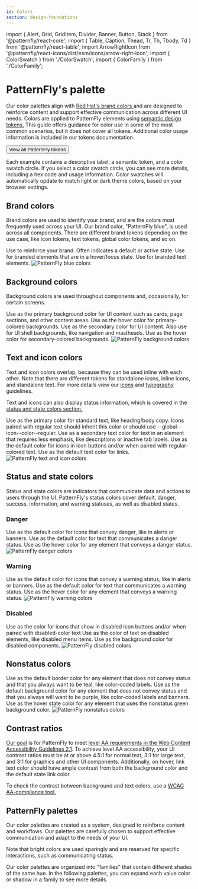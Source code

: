```yaml
---
id: Colors
section: design-foundations
---
```

import { Alert, Grid, GridItem, Divider, Banner, Button, Stack } from '@patternfly/react-core';
import { Table, Caption, Thead, Tr, Th, Tbody, Td } from '@patternfly/react-table';
import ArrowRightIcon from '@patternfly/react-icons/dist/esm/icons/arrow-right-icon';
import { ColorSwatch } from './ColorSwatch';
import { ColorFamily } from './ColorFamily';

# PatternFly's palette

Our color palettes align with <a href="https://www.redhat.com/en/about/brand/standards/color" target="_blank" alt="Red Hat brand colors"> Red Hat's brand colors </a> and are designed to reinforce content and support effective communication across different UI needs. Colors are applied to PatternFly elements using [semantic design tokens.](/tokens/about-tokens) This guide offers guidance for color use in some of the most common scenarios, but it does not cover all tokens. Additional color usage information is included in our tokens documentation.

<div>
<Button component="a" href="/tokens/all-patternfly-tokens" variant="link" isInline> View all PatternFly tokens <ArrowRightIcon />
</Button>
</div>

Each example contains a descriptive label, a semantic token, and a color swatch circle. If you select a color swatch circle, you can see more details, including a hex code and usage information. Color swatches will automatically update to match light or dark theme colors, based on your browser settings.

## Brand colors

Brand colors are used to identify your brand, and are the colors most frequently used across your UI. Our brand color, "PatternFly blue", is used across all components. There are different brand tokens depending on the use case, like icon tokens, text tokens, global color tokens, and so on.

<Grid hasGutter>
  <GridItem span={5}>
    <Stack hasGutter>
      <ColorSwatch label="Default" color="--pf-t--global--color--brand--default">
        Use to reinforce your brand. Often indicates a default or active state.
      </ColorSwatch>
      <ColorSwatch label="Hover" color="--pf-t--global--color--brand--hover">
        Use for branded elements that are in a hover/focus state.
      </ColorSwatch>
      <ColorSwatch label="Text" color="--pf-t--global--text--color--brand--default">
        Use for branded text elements.
      </ColorSwatch>
    </Stack>
  </GridItem>
  <GridItem span={7}>
    <img src="./img/brand-colors.png" alt="PatternFly blue colors" />
  </GridItem>
</Grid>

## Background colors

Background colors are used throughout components and, occasionally, for certain screens.

<Grid hasGutter>
  <GridItem span={5}>
    <Stack hasGutter>
      <ColorSwatch label="Primary" color="--pf-t--global--background--color--primary--default">
        Use as the primary background color for UI content such as cards, page sections, and other content areas. 
      </ColorSwatch>
      <ColorSwatch label="Primary hover" color="--pf-t--global--background--color--primary--hover">
        Use as the hover color for primary-colored backgrounds.
      </ColorSwatch>
      <ColorSwatch label="Secondary" color="--pf-t--global--background--color--secondary--default">
        Use as the secondary color for UI content. Also use for UI shell backgrounds, like navigation and mastheads.
      </ColorSwatch>
      <ColorSwatch label="Secondary hover" color="--pf-t--global--background--color--secondary--hover">
        Use as the hover color for secondary-colored backgrounds.
      </ColorSwatch>
    </Stack>
  </GridItem>
  <GridItem span={7}>
    <img src="./img/background-colors.png" alt="PatternFly background colors" />
  </GridItem>
</Grid>


## Text and icon colors

Text and icon colors overlap, because they can be used inline with each other. Note that there are different tokens for standalone icons, inline icons, and standalone text. For more details view our [icons](/design-foundations/icons) and [typography](/design-foundations/typography) guidelines.

Text and icons can also display status information, which is covered in the [status and state colors section.](#status-and-state-colors)

<Grid hasGutter>
  <GridItem span={5}>
    <Stack hasGutter>
      <ColorSwatch label="Regular text" color="--pf-t--global--text--color--regular">
        Use as the primary color for standard text, like heading/body copy. Icons paired with regular text should inherit this color or should use --global--icon--color--regular.
      </ColorSwatch>
      <ColorSwatch label="Subtle text" color="--pf-t--global--text--color--subtle">
        Use as a secondary text color for text in an element that requires less emphasis, like descriptions or inactive tab labels.
      </ColorSwatch>
      <ColorSwatch label="Regular icons" color="--pf-t--global--icon--color--regular">
        Use as the default color for icons in icon buttons and/or when paired with regular-colored text.
      </ColorSwatch>
      <ColorSwatch label="Links" color="--pf-t--global--text--color--link--default">
        Use as the default text color for links.
      </ColorSwatch>
    </Stack>
  </GridItem>
  <GridItem span={7}>
    <img src="./img/text-icon-colors.png" alt="PatternFly text and icon colors" />
  </GridItem>
</Grid>

## Status and state colors

Status and state colors are indicators that communicate data and actions to users through the UI. PatternFly's status colors cover default, danger, success, information, and warning statuses, as well as disabled states.

### Danger

<Grid hasGutter>
  <GridItem span={5}>
    <Stack hasGutter>
      <ColorSwatch color="--pf-t--global--icon--color--status--danger--default" label="Default icons">
        Use as the default color for icons that convey danger, like in alerts or banners.
      </ColorSwatch>
      <ColorSwatch color="--pf-t--global--text--color--status--danger--default" label="Default text">
        Use as the default color for text that communicates a danger status.
      </ColorSwatch> 
      <ColorSwatch color="--pf-t--global--color--status--danger--hover" label="Hover">
        Use as the hover color for any element that conveys a danger status.
      </ColorSwatch>
    </Stack>
  </GridItem>
  <GridItem span={7}>
    <img src="./img/danger-colors.png" alt="PatternFly danger colors" />
  </GridItem>
</Grid>

### Warning

<Grid hasGutter>
  <GridItem span={5}>
    <Stack hasGutter>
      <ColorSwatch color="--pf-t--global--icon--color--status--warning--default" label="Default icons">
        Use as the default color for icons that convey a warning status, like in alerts or banners.
      </ColorSwatch>
      <ColorSwatch color="--pf-t--global--text--color--status--warning--default" label="Default text">
        Use as the default color for text that communicates a warning status.
      </ColorSwatch>
      <ColorSwatch color="--pf-t--global--color--status--warning--hover" label="Hover">
        Use as the hover color for any element that conveys a warning status.
      </ColorSwatch>
    </Stack>
  </GridItem>
  <GridItem span={7}>
    <img src="./img/warning-colors.png" alt="PatternFly warning colors" />
  </GridItem>
</Grid>

### Disabled
<Grid hasGutter>
   <GridItem span={5}>
    <Stack hasGutter>
      <ColorSwatch color="--pf-t--global--icon--color--disabled" label="Icons">
        Use as the color for icons that show in disabled icon buttons and/or when paired with disabled-color text
      </ColorSwatch>
      <ColorSwatch color="--pf-t--global--text--color--disabled" label="Text">
        Use as the color of text on disabled elements, like disabled menu items.
      </ColorSwatch>
      <ColorSwatch color="--pf-t--global--background--color--disabled--default" label="Backgrounds">
        Use as the background color for disabled components.
      </ColorSwatch>
    </Stack>
  </GridItem>
  <GridItem span={7}>
    <img src="./img/disabled-colors.png" alt="PatternFly disabled colors" />
  </GridItem>
</Grid>

## Nonstatus colors 

<Grid hasGutter>
  <GridItem span={5}>
    <Stack hasGutter>
      <ColorSwatch color="--pf-t--global--border--color--nonstatus--teal--default" label="Borders">
        Use as the default border color for any element that does not convey status and that you always want to be teal, like color-coded labels.
      </ColorSwatch>
      <ColorSwatch color="--pf-t--global--color--nonstatus--purple--default" label="Backgrounds">
        Use as the default background color for any element that does not convey status and that you always will want to be purple, like color-coded labels and banners.
      </ColorSwatch> 
      <ColorSwatch color="--pf-t--global--color--nonstatus--green--hover" label="Hover">
        Use as the hover state color for any element that uses the nonstatus green background color.
      </ColorSwatch>
    </Stack>
  </GridItem>
  <GridItem span={7}>
    <img src="./img/nonstatus-colors.png" alt="PatternFly nonstatus colors" />
  </GridItem>
</Grid>

## Contrast ratios

[Our goal](/accessibility/patternflys-accessibility/) is for PatternFly to meet [level AA requirements in the Web Content Accessibility Guidelines 2.1](https://www.w3.org/WAI/standards-guidelines/wcag/new-in-21/). To achieve level AA accessibility, your UI contrast ratios must be at or above 4.5:1 for normal text, 3:1 for large text, and 3:1 for graphics and other UI components. Additionally, on hover, link text color should have ample contrast from both the background color and the default state link color.

To check the contrast between background and text colors, use a <a href="https://color.a11y.com/?wc3" target="_blank" className="pf-m-link">WCAG AA-compliance tool.</a>

<Divider/>

## PatternFly palettes
Our color palettes are created as a system, designed to reinforce content and workflows. Our palettes are carefully chosen to support effective communication and adapt to the needs of your UI.

Note that bright colors are used sparingly and are reserved for specific interactions, such as communicating status.

Our color palettes are organized into "families" that contain different shades of the same hue. In the following palettes, you can expand each value color or shadow in a family to see more details.

<Grid hasGutter>
  <GridItem xl2RowSpan={1} xl2={4} xl={6} xlRowSpan={2} sm={12}>
    <ColorFamily title="Gray family" family="gray" />
  </GridItem>
  <GridItem xl2={4} xl={6} sm={12}>
    <ColorFamily title="Blue family" family="blue" />
  </GridItem>
  <GridItem xl2={4} xl={6} sm={12}>
    <ColorFamily title="Green family" family="green" />
  </GridItem>
  <GridItem xl2={4} xl={6} sm={12}>
    <ColorFamily title="Cyan family" family="teal" />
  </GridItem>
  <GridItem xl2={4} xl={6} sm={12}>
    <ColorFamily title="Purple family" family="purple" />
  </GridItem>
  <GridItem xl2={4} xl={6} sm={12}>
    <ColorFamily title="Yellow family" family="yellow" />
  </GridItem>
  <GridItem xl2={4} xl={6} sm={12}>
    <ColorFamily title="Orange family" family="orange" />
  </GridItem>
  <GridItem xl2={4} xl={6} sm={12}>
    <ColorFamily title="Red family" family="red" />
  </GridItem>
<GridItem xl2={4} xl={6} sm={12}>
    <ColorFamily title="Red orange family" family="red-orange" />
  </GridItem>
</Grid>
